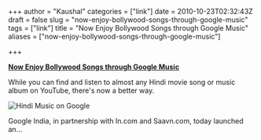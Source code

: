 +++
author = "Kaushal"
categories = ["link"]
date = 2010-10-23T02:32:43Z
draft = false
slug = "now-enjoy-bollywood-songs-through-google-music"
tags = ["link"]
title = "Now Enjoy Bollywood Songs through Google Music"
aliases = ["now-enjoy-bollywood-songs-through-google-music"]

+++

**[Now Enjoy Bollywood Songs through Google
Music](http://www.labnol.org/india/bollywood-songs-on-google-music/17967/)**

While you can find and listen to almost any Hindi movie song or music
album on YouTube, there's now a better way.

![Hindi Music on
Google](http://img.labnol.org/di/hindi_music_on_google.jpg)

Google India, in partnership with In.com and Saavn.com, today launched
an…
